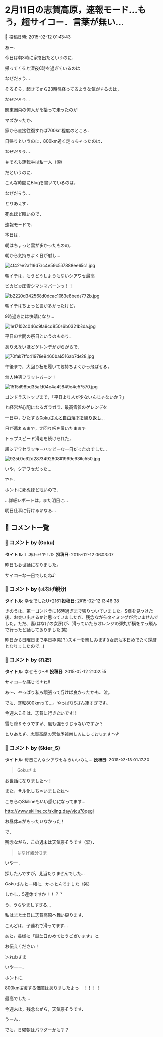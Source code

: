 # 2月11日の志賀高原，速報モード…もう，超サイコー．言葉が無い…

📅 投稿日時: 2015-02-12 01:43:43

あー．


今日は朝3時に家を出たというのに．


帰ってくると深夜0時を過ぎているのは，


なぜだろう…





そろそろ，起きてから23時間経ってるような気がするのは，


なぜだろう…





関東圏内の何人かを拾って走ったのが


マズかったか．


家から直接往復すれば700km程度のところ．


日帰りというのに，800km近く走っちゃったのは．


なぜだろう…


＃それも運転手は私一人（涙）





だというのに．


こんな時間にBlogを書いているのは，


なぜだろう…





とりあえず．


死ぬほど眠いので．


速報モードで．





本日は．


朝はちょっと雲が多かったものの，


朝から気持ちよく日が射し…




![4f42ee2af19d7ac4e59c567888ee65c1.jpg](images/4f42ee2af19d7ac4e59c567888ee65c1.jpg)




朝イチは，もうどうしようもないシアワセ最高


ピカピカ圧雪シマシマバーンっ！！




![b2220d342568d0dcac1063e8beda772b.jpg](images/b2220d342568d0dcac1063e8beda772b.jpg)







朝イチはちょっと雲が多かったけど，


9時過ぎには快晴になり…




![1e17102c046c9fa9cd850a6b0321b3da.jpg](images/1e17102c046c9fa9cd850a6b0321b3da.jpg)




平日の合間の祭日というのもあり．


ありえないほどゲレンデががらがらで．




![70fab7ffc41978e9460bab516ab7de28.jpg](images/70fab7ffc41978e9460bab516ab7de28.jpg)




午後まで，大回り板を履いて気持ちよくかっ飛ばせる，


無人快適フラットバーン！




![1515d98bd35afd04c4a49849e4e57570.jpg](images/1515d98bd35afd04c4a49849e4e57570.jpg)




ゴンドラストップまで，「平日より人が少ないんじゃないか？」


と経営が心配になるガラガラ，最高雪質のゲレンデを


一日中，ひたすら[Gokuさんと自由落下を繰り返し](http://red.ap.teacup.com/gokurakuskier/352.html)…





日が暮れるまで，大回り板を履いたままで


トップスピード滑走を続けられた，


超シアワセラッキーハッピーな一日だったのでした…




![925b0c62d287349280801999e936c550.jpg](images/925b0c62d287349280801999e936c550.jpg)







いや，シアワセだった…





でも．


ホントに死ぬほど眠いので．


…詳細レポートは，また明日に…





明日仕事に行けるかなぁ…

## 💬 コメント一覧

### 💬 コメント by (Goku)
**タイトル**: しあわせでした
**投稿日**: 2015-02-12 06:03:07

昨日もお世話になりました。



サイコーな一日でしたね♪

### 💬 コメント by (はなげ親分)
**タイトル**: 幸せでしたU+2161
**投稿日**: 2015-02-12 13:46:38

きのうは、第一ゴンドラに16時過ぎまで張りついていました。S様を見つけた後、お会い出きるかと思っていましたが、残念ながらタイミングが合いませんでした。ただ、妻(はなげの女房)が、滑っていたらオレンジの弾丸が横をすっ飛んで行ったと話してありました(笑)

昨日から日曜日まで平日極悪(？)スキーを楽しみます((女房も本日めでたく還暦となりましたので…)

### 💬 コメント by (れお)
**タイトル**: 幸せそう～!!
**投稿日**: 2015-02-12 21:02:55

サイコーな感じですね!!

あ～、やっぱり私も頑張って行けば良かったかも… 泣。

でも、運転800kmって…。やっぱりSさん凄すぎです。

今週末こそは、志賀に行きたいです!!

雪も降りそうですが、風も強そうじゃないですか？

とりあえず、志賀高原の天気予報楽しみにしております～♪

### 💬 コメント by (Skier_S)
**タイトル**: 毎日こんなシアワセならいいのに…
**投稿日**: 2015-02-13 01:17:20

>Gokuさま

お世話になりました～！

また，サル化しちゃいましたね～

こちらのSkilineもいい感じになってます…

http://www.skiline.cc/skiing_day/vjcu78qegi

お昼休みがもったいなかった！



で．

残念ながら，この週末は天気悪そうです（涙）．



>はなげ親分さま

いやー．

探したんですが，見当たりませんでした…

Gokuさんと一緒に，かっとんでました（笑）

しかし，5連休ですか！！？？

う，うらやましすぎる…

私はまた土日に志賀高原へ舞い戻ります．

こんどは，子連れで滑ってます…



あと，奥様に「誕生日おめでとうございます」と

お伝えください！



＞れおさま

いやーー．

ホントに．

800km往復する価値はありましたよっ！！！！！

最高でした…



今週末は，残念ながら，天気悪そうです．

うーん．

でも，日曜朝はパウダーかも？？

